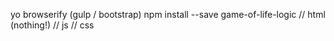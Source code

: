yo browserify (gulp / bootstrap)
npm install --save game-of-life-logic
// html (nothing!)
// js
// css